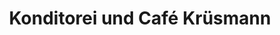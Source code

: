 ---
title: "Konditorei und Café Krüsmann"
url: /leipzig/konditorei-und-cafe-kruesmann/
shop: Bäckerei
---